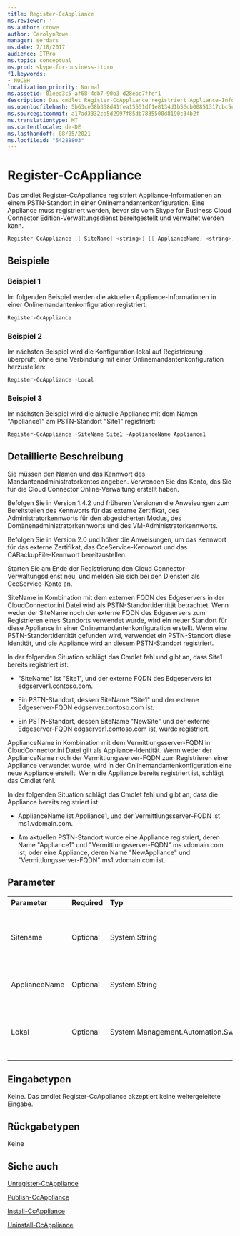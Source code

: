 ```yaml
---
title: Register-CcAppliance
ms.reviewer: ''
ms.author: crowe
author: CarolynRowe
manager: serdars
ms.date: 7/18/2017
audience: ITPro
ms.topic: conceptual
ms.prod: skype-for-business-itpro
f1.keywords:
- NOCSH
localization_priority: Normal
ms.assetid: 01eed3c5-af68-4db7-90b3-d28ebe7ffef1
description: Das cmdlet Register-CcAppliance registriert Appliance-Informationen an einem PSTN-Standort in einer Onlinemandantenkonfiguration. Eine Appliance muss registriert werden, bevor sie vom Skype for Business Cloud Connector Edition-Verwaltungsdienst bereitgestellt und verwaltet werden kann.
ms.openlocfilehash: 5b63ce38b358d41fea15551df1e8134d1b56db00851317cbc5c81ac8f3aea058
ms.sourcegitcommit: a17ad3332ca5d2997f85db7835500d8190c34b2f
ms.translationtype: MT
ms.contentlocale: de-DE
ms.lasthandoff: 08/05/2021
ms.locfileid: "54288803"
---
```

# <a name="register-ccappliance"></a>Register-CcAppliance
 
Das cmdlet Register-CcAppliance registriert Appliance-Informationen an einem PSTN-Standort in einer Onlinemandantenkonfiguration. Eine Appliance muss registriert werden, bevor sie vom Skype for Business Cloud Connector Edition-Verwaltungsdienst bereitgestellt und verwaltet werden kann.
  
```powershell
Register-CcAppliance [[-SiteName] <string>] [[-ApplianceName] <string>] [-Local]
```

## <a name="examples"></a>Beispiele
<a name="Examples"> </a>

### <a name="example-1"></a>Beispiel 1

Im folgenden Beispiel werden die aktuellen Appliance-Informationen in einer Onlinemandantenkonfiguration registriert:
  
```powershell
Register-CcAppliance
```

### <a name="example-2"></a>Beispiel 2

Im nächsten Beispiel wird die Konfiguration lokal auf Registrierung überprüft, ohne eine Verbindung mit einer Onlinemandantenkonfiguration herzustellen:
  
```powershell
Register-CcAppliance -Local
```

### <a name="example-3"></a>Beispiel 3

Im nächsten Beispiel wird die aktuelle Appliance mit dem Namen "Appliance1" am PSTN-Standort "Site1" registriert:
  
```powershell
Register-CcAppliance -SiteName Site1 -ApplianceName Appliance1
```

## <a name="detailed-description"></a>Detaillierte Beschreibung
<a name="DetailedDescription"> </a>

Sie müssen den Namen und das Kennwort des Mandantenadministratorkontos angeben. Verwenden Sie das Konto, das Sie für die Cloud Connector Online-Verwaltung erstellt haben. 
  
Befolgen Sie in Version 1.4.2 und früheren Versionen die Anweisungen zum Bereitstellen des Kennworts für das externe Zertifikat, des Administratorkennworts für den abgesicherten Modus, des Domänenadministratorkennworts und des VM-Administratorkennworts. 
  
Befolgen Sie in Version 2.0 und höher die Anweisungen, um das Kennwort für das externe Zertifikat, das CceService-Kennwort und das CABackupFile-Kennwort bereitzustellen.
  
Starten Sie am Ende der Registrierung den Cloud Connector-Verwaltungsdienst neu, und melden Sie sich bei den Diensten als CceService-Konto an.
  
SiteName in Kombination mit dem externen FQDN des Edgeservers in der CloudConnector.ini Datei wird als PSTN-Standortidentität betrachtet. Wenn weder der SiteName noch der externe FQDN des Edgeservers zum Registrieren eines Standorts verwendet wurde, wird ein neuer Standort für diese Appliance in einer Onlinemandantenkonfiguration erstellt. Wenn eine PSTN-Standortidentität gefunden wird, verwendet ein PSTN-Standort diese Identität, und die Appliance wird an diesem PSTN-Standort registriert. 
  
In der folgenden Situation schlägt das Cmdlet fehl und gibt an, dass Site1 bereits registriert ist: 
  
- "SiteName" ist "Site1", und der externe FQDN des Edgeservers ist edgserver1.contoso.com. 
    
- Ein PSTN-Standort, dessen SiteName "Site1" und der externe Edgeserver-FQDN edgserver.contoso.com ist.
    
- Ein PSTN-Standort, dessen SiteName "NewSite" und der externe Edgeserver-FQDN edgserver1.contoso.com ist, wurde registriert. 
    
ApplianceName in Kombination mit dem Vermittlungsserver-FQDN in CloudConnector.ini Datei gilt als Appliance-Identität. Wenn weder der ApplianceName noch der Vermittlungsserver-FQDN zum Registrieren einer Appliance verwendet wurde, wird in der Onlinemandantenkonfiguration eine neue Appliance erstellt. Wenn die Appliance bereits registriert ist, schlägt das Cmdlet fehl.
  
In der folgenden Situation schlägt das Cmdlet fehl und gibt an, dass die Appliance bereits registriert ist: 
  
- ApplianceName ist Appliance1, und der Vermittlungsserver-FQDN ist ms1.vdomain.com.
    
- Am aktuellen PSTN-Standort wurde eine Appliance registriert, deren Name "Appliance1" und "Vermittlungsserver-FQDN" ms.vdomain.com ist, oder eine Appliance, deren Name "NewAppliance" und "Vermittlungsserver-FQDN" ms1.vdomain.com ist.
    
## <a name="parameters"></a>Parameter
<a name="DetailedDescription"> </a>

|**Parameter**|**Required**|**Typ**|**Beschreibung**|
|:-----|:-----|:-----|:-----|
|Sitename  <br/> |Optional  <br/> |System.String  <br/> |Name des PSTN-Standorts, für den die Appliance registriert ist. Der Standardwert ist der SiteName-Wert in der CloudConnector.ini-Datei.  <br/> |
|ApplianceName  <br/> |Optional  <br/> |System.String  <br/> |Name der aktuellen Appliance. Der Standardwert ist der Computername des Hostservers.  <br/> |
|Lokal  <br/> |Optional  <br/> |System.Management.Automation.SwitchParameter  <br/> |Überprüfen Sie Konfigurationen auf lokale Registrierung, ohne eine Verbindung mit der Onlinemandantenkonfiguration herzustellen.  <br/> |
   
## <a name="input-types"></a>Eingabetypen
<a name="InputTypes"> </a>

Keine. Das cmdlet Register-CcAppliance akzeptiert keine weitergeleitete Eingabe.
  
## <a name="return-types"></a>Rückgabetypen
<a name="ReturnTypes"> </a>

Keine
  
## <a name="see-also"></a>Siehe auch
<a name="ReturnTypes"> </a>

[Unregister-CcAppliance](unregister-ccappliance.md)
  
[Publish-CcAppliance](publish-ccappliance.md)
  
[Install-CcAppliance](install-ccappliance.md)
  
[Uninstall-CcAppliance](uninstall-ccappliance.md)
  

